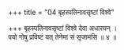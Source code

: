 +++
title = "04 बृहस्पतिनावसृष्टां विश्वे"

+++
बृहस्पतिनावसृष्टां विश्वे देवा अधारयन् ।  
पयो गोषु प्रविष्टं यत् तेनेमा सं सृजामसि ॥ ४ ॥